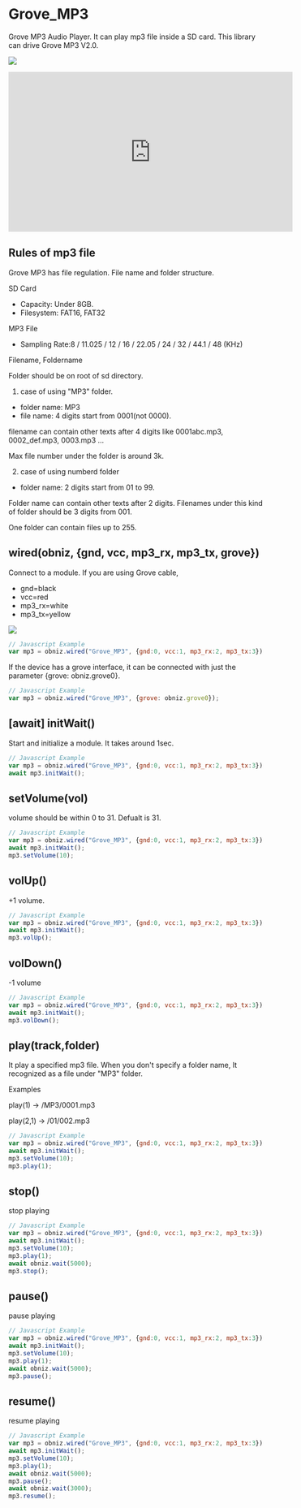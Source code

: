 # Grove_MP3
Grove MP3 Audio Player.
It can play mp3 file inside a SD card.
This library can drive Grove MP3 V2.0.

![](image.jpg)

<iframe width="560" height="315" src="https://www.youtube.com/embed/cCRMpeUk9HM" frameborder="0" allow="autoplay; encrypted-media" allowfullscreen></iframe>

## Rules of mp3 file
Grove MP3 has file regulation. File name and folder structure.


SD Card

- Capacity: Under 8GB.  
- Filesystem: FAT16, FAT32

MP3 File

- Sampling Rate:8 / 11.025 / 12 / 16 / 22.05 / 24 / 32 / 44.1 / 48 (KHz)

Filename, Foldername

Folder should be on root of sd directory.

1. case of using "MP3" folder.

 - folder name: MP3
 - file name: 4 digits start from 0001(not 0000).

filename can contain other texts after 4 digits like 0001abc.mp3, 0002_def.mp3, 0003.mp3 ...

Max file number under the folder is around 3k.

2. case of using numberd folder

- folder name: 2 digits start from 01 to 99.

Folder name can contain other texts after 2 digits.
Filenames under this kind of folder should be 3 digits from 001.

One folder can contain files up to 255.

## wired(obniz, {gnd, vcc, mp3_rx, mp3_tx, grove})

Connect to a module.
If you are using Grove cable, 

- gnd=black
- vcc=red
- mp3_rx=white
- mp3_tx=yellow

![](wire.jpg)

```Javascript
// Javascript Example
var mp3 = obniz.wired("Grove_MP3", {gnd:0, vcc:1, mp3_rx:2, mp3_tx:3});
```
  
If the device has a grove interface, it can be connected with just the parameter {grove: obniz.grove0}.
```Javascript
// Javascript Example
var mp3 = obniz.wired("Grove_MP3", {grove: obniz.grove0});
```

## [await] initWait()
Start and initialize a module.
It takes around 1sec.
```javascript
// Javascript Example
var mp3 = obniz.wired("Grove_MP3", {gnd:0, vcc:1, mp3_rx:2, mp3_tx:3});
await mp3.initWait();
```

## setVolume(vol)
volume should be within 0 to 31.
Defualt is 31.
```javascript
// Javascript Example
var mp3 = obniz.wired("Grove_MP3", {gnd:0, vcc:1, mp3_rx:2, mp3_tx:3});
await mp3.initWait();
mp3.setVolume(10);
```

## volUp()
+1 volume.
```javascript
// Javascript Example
var mp3 = obniz.wired("Grove_MP3", {gnd:0, vcc:1, mp3_rx:2, mp3_tx:3});
await mp3.initWait();
mp3.volUp();
```

## volDown()
-1 volume
```javascript
// Javascript Example
var mp3 = obniz.wired("Grove_MP3", {gnd:0, vcc:1, mp3_rx:2, mp3_tx:3});
await mp3.initWait();
mp3.volDown();
```

## play(track,folder)
It play a specified mp3 file.
When you don't specify a folder name, It recognized as a file under "MP3" folder.

Examples

play(1) -> /MP3/0001.mp3

play(2,1) -> /01/002.mp3

```javascript
// Javascript Example
var mp3 = obniz.wired("Grove_MP3", {gnd:0, vcc:1, mp3_rx:2, mp3_tx:3});
await mp3.initWait();
mp3.setVolume(10);
mp3.play(1);
```

## stop()
stop playing
```javascript
// Javascript Example
var mp3 = obniz.wired("Grove_MP3", {gnd:0, vcc:1, mp3_rx:2, mp3_tx:3});
await mp3.initWait();
mp3.setVolume(10);
mp3.play(1);
await obniz.wait(5000);
mp3.stop();
```

## pause()
pause playing
```javascript
// Javascript Example
var mp3 = obniz.wired("Grove_MP3", {gnd:0, vcc:1, mp3_rx:2, mp3_tx:3});
await mp3.initWait();
mp3.setVolume(10);
mp3.play(1);
await obniz.wait(5000);
mp3.pause();
```

## resume()
resume playing
```javascript
// Javascript Example
var mp3 = obniz.wired("Grove_MP3", {gnd:0, vcc:1, mp3_rx:2, mp3_tx:3});
await mp3.initWait();
mp3.setVolume(10);
mp3.play(1);
await obniz.wait(5000);
mp3.pause();
await obniz.wait(3000);
mp3.resume();
```
